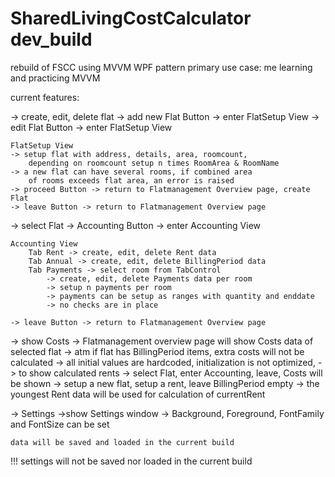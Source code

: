 # SharedLivingCostCalculator dev_build
 rebuild of FSCC using MVVM WPF pattern
 primary use case: me learning and practicing MVVM

current features:

-> create, edit, delete flat
	-> add new Flat Button -> enter FlatSetup View
	-> edit Flat Button -> enter FlatSetup View

	FlatSetup View
	-> setup flat with address, details, area, roomcount,
		depending on roomcount setup n times RoomArea & RoomName
	-> a new flat can have several rooms, if combined area
		of rooms exceeds flat area, an error is raised
	-> proceed Button -> return to Flatmanagement Overview page, create Flat
	-> leave Button -> return to Flatmanagement Overview page

-> select Flat
	-> Accounting Button -> enter Accounting View
		
	Accounting View
		Tab Rent -> create, edit, delete Rent data
		Tab Annual -> create, edit, delete BillingPeriod data
		Tab Payments -> select room from TabControl
			-> create, edit, delete Payments data per room
			-> setup n payments per room				
			-> payments can be setup as ranges with quantity and enddate
			-> no checks are in place

	-> leave Button -> return to Flatmanagement Overview page

-> show Costs
	-> Flatmanagement overview page will show Costs data of selected flat
	-> atm if flat has BillingPeriod items, extra costs will not be calculated
	-> all initial values are hardcoded, initialization is not optimized,
		-> to show calculated rents
			-> select Flat, enter Accounting, leave, Costs will be shown
		-> setup a new flat, setup a rent, leave BillingPeriod empty
		-> the youngest Rent data will be used for calculation of currentRent

-> Settings
	->show Settings window
	-> Background, Foreground, FontFamily and FontSize can be set


	data will be saved and loaded in the current build 

!!!	settings will not be saved nor loaded in the current build
